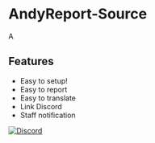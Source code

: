 # AndyReport-Source
A 
## Features
  * Easy to setup!
  * Easy to report
  * Easy to translate
  * Link Discord
  * Staff notification

[![Discord](https://cdn.arstechnica.net/wp-content/uploads/2017/08/Discord-LogoWordmark-Color-800x272.png)](https://github.com/jagrosh/MusicBot/releases/latest)
